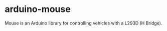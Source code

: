 arduino-mouse
=============

Mouse is an Arduino library for controlling vehicles with a L293D (H Bridge).  
